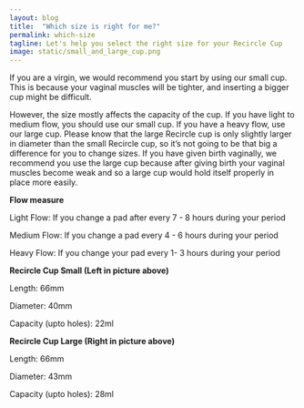 ```yaml
---
layout: blog
title:  "Which size is right for me?"
permalink: which-size
tagline: Let's help you select the right size for your Recircle Cup
image: static/small_and_large_cup.png
---
```


If you are a virgin, we would recommend you start by using our small cup. This is because your vaginal muscles
will be tighter, and inserting a bigger cup might be difficult.

However, the size mostly affects the capacity of the cup. If you have light to medium flow, you should use our small
cup. If you have a heavy flow, use our large cup. Please know that the large Recircle cup is only
slightly larger in diameter than the small Recircle cup, so it’s not going to be that big a difference for you to change
sizes. If you have given birth vaginally, we recommend you use the large cup because after giving birth your
vaginal muscles become weak and so a large cup would hold itself properly in place more easily.

**Flow measure**

Light Flow: If you change a pad after every 7 - 8 hours during your period

Medium Flow: If you change a pad every 4 - 6 hours during your period

Heavy Flow: If you change your pad every 1- 3 hours during your period

**Recircle Cup Small (Left in picture above)**

Length: 66mm

Diameter: 40mm

Capacity (upto holes): 22ml

**Recircle Cup Large (Right in picture above)**

Length: 66mm

Diameter: 43mm

Capacity (upto holes): 28ml

